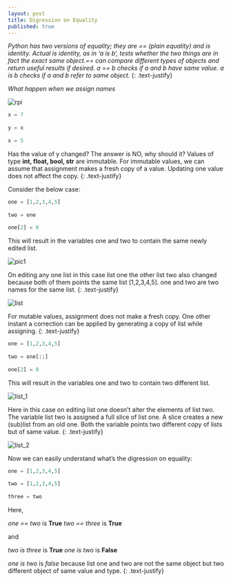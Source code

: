 ```yaml
---
layout: post
title: Digression on Equality
published: true
---
```

_Python has two versions of equality; they are == (plain equality) and is identity. Actual is identity, as in ‘a is b‘, tests whether the two things are in fact the exact same object.== can compare different types of objects and return useful results if desired. a == b checks if a and b have same value. a is b checks if a and b refer to same object._
{: .text-justify}

_What happen when we assign names_


![rpi](https://lh3.googleusercontent.com/q1ab3T3vASE5AUpIoU2Uoiyze_b0uTWxoL21EZvLScHkisy_jmltYYOYgpTqFQodNgk=w2400)
<!--more-->


```python
x = 7
 
y = x
 
x = 5
```


Has the value of y changed? The answer is NO, why should it? Values of type **int, float, bool, str** are immutable. For immutable values, we can assume that assignment makes a fresh copy of a value. Updating one value does not affect the copy.
{: .text-justify}

Consider the below case:

```python
one = [1,2,3,4,5]
 
two = one
 
one[2] = 0
```

This will result in the variables one and two to contain the same newly edited list.


![pic1](https://lh5.googleusercontent.com/JTM8GFS8pSyPr1keHvexgRx2PQS59xjxx12EQUhCWtZA5cE1NG02s0TzMb-jr_BGITQ=w2400)


On editing any one list in this case list one the other list two also changed because both of them points the same list [1,2,3,4,5]. one and two are two names for the same list.
{: .text-justify}


![list](https://lh4.googleusercontent.com/A2xcI_EdL3qkEk7si5HzE1xFjbZsJAHynYVNiwTLuGtLsr-R8zCwfrYjjZhcGznIAvs=w2400)


For mutable values, assignment does not make a fresh copy. One other instant a correction can be applied by generating a copy of list while assigning.
{: .text-justify}


```python
one = [1,2,3,4,5]
 
two = one[::]
 
one[2] = 0
```

This will result in the variables one and two to contain two different list.


![list_1](https://lh5.googleusercontent.com/fp2zcqioMAB-ItAk5ugMQltRyHGIFfSA7z2LEuoyWpiD_yhiQtavcsOiV5ApYXx4mXk=w2400)


Here in this case on editing list one doesn’t alter the elements of list two. The variable list two is assigned a full slice of list one. A slice creates a new (sub)list from an old one. Both the variable points two different copy of lists but of same value.
{: .text-justify}


![list_2](https://lh4.googleusercontent.com/l-atTLsW84zax0Qnmvvz3AE5VaisJJ010NIlN7cZToJVxfGiPNer1BTyXGuPdJ9i_jw=w2400)


Now we can easily understand what’s the digression on equality:


```python
one = [1,2,3,4,5]
 
two = [1,2,3,4,5]
 
three = two
```


Here,

_one == two_  is  **True**
_two == three_  is  **True**

and

_two is three_  is  **True**
_one is two_  is  **False**

_one is two_ is _false_ because list one and two are not the same object but two different object of same value and type.
{: .text-justify}

